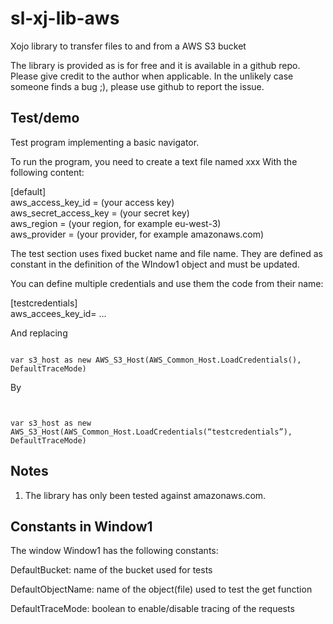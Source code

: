 # sl-xj-lib-aws
Xojo library to transfer files to and from a AWS S3 bucket

The library is provided as is for free and it is available in a github repo. Please give credit to the author when applicable. 
In the unlikely case someone finds a bug ;), please use github to report the issue.


## Test/demo

Test program implementing a basic navigator.

To run the program, you need to create a text file named xxx
With the following content:

[default]</br>
aws\_access\_key\_id = (your access key)</br>
aws\_secret\_access\_key = (your secret key)</br>
aws\_region = (your region, for example eu-west-3)</br>
aws\_provider = (your provider, for example amazonaws.com)<br>

The test section uses fixed bucket name and file name. They are defined as constant in the definition of the WIndow1 object and must be updated.

You can define multiple credentials and use them the code from their name:


[testcredentials]</br>
aws\_accees\_key\_id= …


And replacing

```xojo

var s3_host as new AWS_S3_Host(AWS_Common_Host.LoadCredentials(), DefaultTraceMode)
```

By 

```xojo


var s3_host as new AWS_S3_Host(AWS_Common_Host.LoadCredentials(“testcredentials”), DefaultTraceMode)
```

## Notes
1. The library has only been tested against amazonaws.com.



## Constants in Window1

The window Window1 has the following constants:

DefaultBucket: name of the bucket used for tests

DefaultObjectName: name of the object(file) used to test the get function

DefaultTraceMode: boolean to enable/disable tracing of the requests







